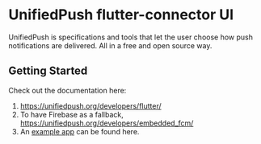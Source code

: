 # UnifiedPush flutter-connector UI

UnifiedPush is specifications and tools that let the user choose how push notifications are delivered. All in a free and open source way.

## Getting Started

Check out the documentation here:

1. <https://unifiedpush.org/developers/flutter/>
2. To have Firebase as a fallback, <https://unifiedpush.org/developers/embedded_fcm/>
3. An [example app](../example) can be found here.
